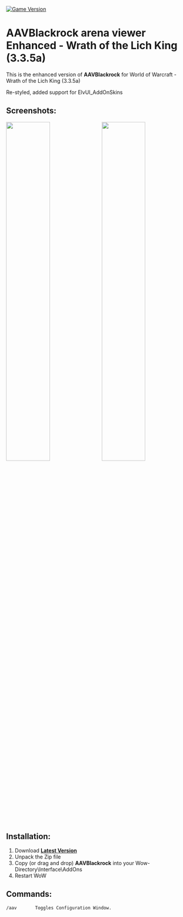 [![Game Version](https://img.shields.io/badge/wow-3.3.5-blue.svg)](https://github.com/ElvUI-WotLK)

# AAVBlackrock arena viewer Enhanced - Wrath of the Lich King (3.3.5a)

This is the enhanced version of **AAVBlackrock** for World of Warcraft - Wrath of the Lich King (3.3.5a)

Re-styled, added support for ElvUI_AddOnSkins


## Screenshots:

<a href="https://user-images.githubusercontent.com/56119078/116532732-df741700-a8e0-11eb-9a0a-c575eeb69937.png">
<img src="https://user-images.githubusercontent.com/56119078/116532732-df741700-a8e0-11eb-9a0a-c575eeb69937.png" align="right" width="48.5%">
</a>
<a href="https://user-images.githubusercontent.com/56119078/116532720-daaf6300-a8e0-11eb-9b7d-08747a37674f.png">
<img src="https://user-images.githubusercontent.com/56119078/116532720-daaf6300-a8e0-11eb-9b7d-08747a37674f.png" width="48.5%">
</a>

## Installation:

1. Download **[Latest Version](https://github.com/Cortes-Jeremy/AAVBlackrock/releases/latest)**
2. Unpack the Zip file
3. Copy (or drag and drop) **AAVBlackrock** into your Wow-Directory\Interface\AddOns
4. Restart WoW

## Commands:

    /aav       Toggles Configuration Window.

